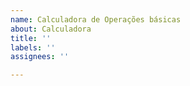 ```yaml
---
name: Calculadora de Operações básicas
about: Calculadora
title: ''
labels: ''
assignees: ''

---
```



